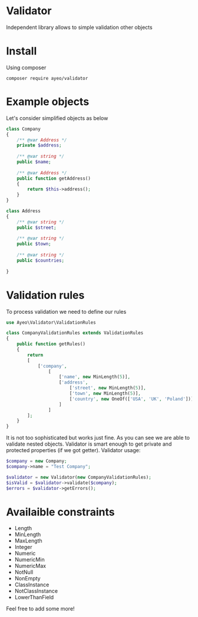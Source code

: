 # Validator

Independent library allows to simple validation other objects

Install
=======

Using composer
```
composer require ayeo/validator
```

Example objects
===============

Let's consider simplified objects as below
```php
class Company
{
    /** @var Address */
    private $address;
    
    /** @var string */ 
    public $name;
    
    /** @var Address */
    public function getAddress()
    {
        return $this->address();
    }
}
```

```php
class Address
{
    /** @var string */ 
    public $street;
    
    /** @var string */ 
    public $town;
    
    /** @var string */ 
    public $countries;
    
}
```

Validation rules
================

To process validation we need to define our rules
```php
use Ayeo\Validator\ValidationRules

class CompanyValidationRules extends ValidationRules
{
    public function getRules()
    {
        return
        [
            ['company',
                [
                    ['name', new MinLength(5)],
                    ['address',
                        ['street', new MinLength(5)],
                        ['town', new MinLength(5)],
                        ['country', new OneOf(['USA', 'UK', 'Poland'])]
                    ]
                ] 
        ];            
    }
}
```

It is not too sophisticated but works just fine. As you can see we are able to validate nested objects. Validator is smart enough to get private and protected properties (if we got getter). Validator usage:

```php
$company = new Company;
$company->name = "Test Company";

$validator = new Validator(new CompanyValidationRules);
$isValid = $validator->validate($company);
$errors = $validator->getErrors();
```

Availaible constraints
======================

- Length
- MinLength
- MaxLength
- Integer
- Numeric
- NumericMin
- NumericMax
- NotNull
- NonEmpty
- ClassInstance
- NotClassInstance
- LowerThanField

Feel free to add some more!
